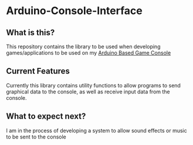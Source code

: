 # Arduino-Console-Interface
<h2>What is this?</h2>
This repository contains the library to be used when developing games/applications to be used on my <a href="https://github.com/leviaviv28/Arduino-Console-Firmware"> Arduino Based Game Console </a>

<h2>Current Features</h2>
Currently this library contains utility functions to allow programs to send graphical data to the console, as well as receive input data from the console.

<h2>What to expect next?</h2>
I am in the process of developing a system to allow sound effects or music to be sent to the console
